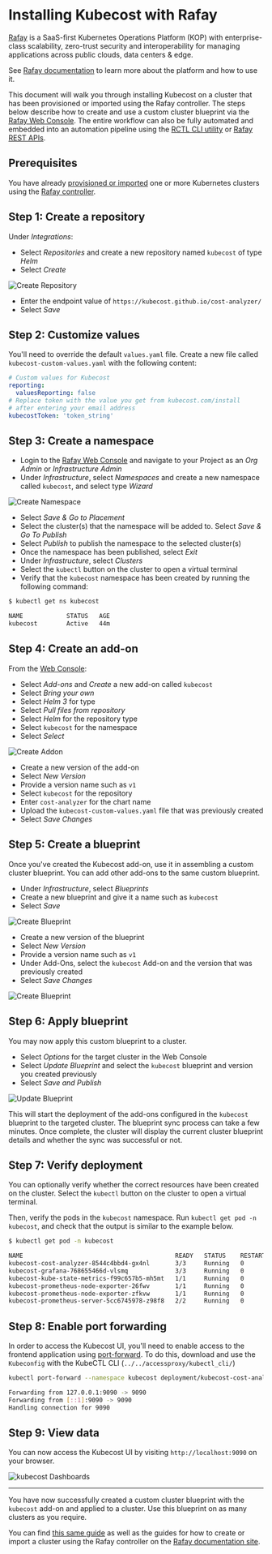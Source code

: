 Installing Kubecost with Rafay
================

[Rafay](https://rafay.co) is a SaaS-first Kubernetes Operations Platform (KOP) with enterprise-class scalability, zero-trust security and interoperability for managing applications across public clouds, data centers & edge.

See [Rafay documentation](https://docs.rafay.co/) to learn more about the platform and how to use it.

This document will walk you through installing Kubecost on a cluster that has been provisioned or imported using the Rafay controller. The steps below describe how to create and use a custom cluster blueprint via the [Rafay Web Console](https://console.rafay.dev/). The entire workflow can also be fully automated and embedded into an automation pipeline using the [RCTL CLI utility](https://docs.rafay.co/cli/overview/) or [Rafay REST APIs](https://docs.rafay.co/api/apis/).

## Prerequisites

You have already [provisioned or imported](https://docs.rafay.co/learn/overview/) one or more Kubernetes clusters using the [Rafay controller](https://console.rafay.dev/).

## Step 1: Create a repository

Under *Integrations*:

- Select *Repositories* and create a new repository named `kubecost` of type *Helm*
- Select *Create*

![Create Repository](https://raw.githubusercontent.com/kubecost/docs/main/images/kubecost-repository-1.png)

- Enter the endpoint value of `https://kubecost.github.io/cost-analyzer/`
- Select *Save*

## Step 2: Customize values

You'll need to override the default `values.yaml` file. Create a new file called `kubecost-custom-values.yaml` with the following content:

```yaml
# Custom values for Kubecost
reporting:
  valuesReporting: false
# Replace token with the value you get from kubecost.com/install
# after entering your email address
kubecostToken: 'token_string'
```

## Step 3: Create a namespace

- Login to the [Rafay Web Console](https://console.rafay.dev/) and navigate to your Project as an _Org Admin_ or _Infrastructure Admin_
- Under *Infrastructure*, select *Namespaces* and create a new namespace called `kubecost`, and select type *Wizard*

![Create Namespace](https://raw.githubusercontent.com/kubecost/docs/main/images/kubecost-namespace-1.png)

- Select *Save & Go to Placement*
- Select the cluster(s) that the namespace will be added to. Select *Save & Go To Publish*
- Select *Publish* to publish the namespace to the selected cluster(s)
- Once the namespace has been published, select *Exit*
- Under *Infrastructure*, select *Clusters*
- Select the `kubectl` button on the cluster to open a virtual terminal
- Verify that the `kubecost` namespace has been created by running the following command:

```sh
$ kubectl get ns kubecost

NAME            STATUS   AGE
kubecost        Active   44m
```

## Step 4: Create an add-on

From the [Web Console](https://console.rafay.dev/):

- Select *Add-ons* and *Create* a new add-on called `kubecost`
- Select *Bring your own*
- Select *Helm 3* for type
- Select *Pull files from repository*
- Select *Helm* for the repository type
- Select `kubecost` for the namespace
- Select *Select*

![Create Addon](https://raw.githubusercontent.com/kubecost/docs/main/images/kubecost-addon-1.png)

- Create a new version of the add-on
- Select *New Version*
- Provide a version name such as `v1`
- Select `kubecost` for the repository
- Enter `cost-analyzer` for the chart name
- Upload the `kubecost-custom-values.yaml` file that was previously created
- Select *Save Changes*

## Step 5: Create a blueprint

Once you've created the Kubecost add-on, use it in assembling a custom cluster blueprint. You can add other add-ons to the same custom blueprint.

- Under _Infrastructure_, select *Blueprints*
- Create a new blueprint and give it a name such as `kubecost`
- Select *Save*

![Create Blueprint](https://raw.githubusercontent.com/kubecost/docs/main/images/kubecost-blueprint-1.png)

- Create a new version of the blueprint
- Select *New Version*
- Provide a version name such as `v1`
- Under Add-Ons, select the `kubecost` Add-on and the version that was previously created
- Select *Save Changes*

![Create Blueprint](https://raw.githubusercontent.com/kubecost/docs/main/images/kubecost-blueprint-2.png)

## Step 6: Apply blueprint

You may now apply this custom blueprint to a cluster.

- Select *Options* for the target cluster in the Web Console
- Select *Update Blueprint* and select the `kubecost` blueprint and version you created previously
- Select *Save and Publish*

![Update Blueprint](https://raw.githubusercontent.com/kubecost/docs/main/images/kubecost-blueprint-3.png)

This will start the deployment of the add-ons configured in the `kubecost` blueprint to the targeted cluster. The blueprint sync process can take a few minutes. Once complete, the cluster will display the current cluster blueprint details and whether the sync was successful or not.

## Step 7: Verify deployment

You can optionally verify whether the correct resources have been created on the cluster. Select the `kubectl` button on the cluster to open a virtual terminal.

Then, verify the pods in the `kubecost` namespace. Run `kubectl get pod -n kubecost`, and check that the output is similar to the example below.

```sh
$ kubectl get pod -n kubecost

NAME                                          READY   STATUS    RESTARTS   AGE
kubecost-cost-analyzer-8544c4bbd4-gx4nl       3/3     Running   0          6m23s
kubecost-grafana-768655466d-vlsmq             3/3     Running   0          6m23s
kubecost-kube-state-metrics-f99c657b5-mh5mt   1/1     Running   0          6m23s
kubecost-prometheus-node-exporter-26fwv       1/1     Running   0          6m23s
kubecost-prometheus-node-exporter-zfkvw       1/1     Running   0          6m23s
kubecost-prometheus-server-5cc6745978-z98f8   2/2     Running   0          6m23s
```

## Step 8: Enable port forwarding

In order to access the Kubecost UI, you'll need to enable access to the frontend application using [port-forward](https://kubernetes.io/docs/tasks/access-application-cluster/port-forward-access-application-cluster/). To do this, download and use the `Kubeconfig` with the KubeCTL CLI (`../../accessproxy/kubectl_cli/`)

```sh
kubectl port-forward --namespace kubecost deployment/kubecost-cost-analyzer 9090

Forwarding from 127.0.0.1:9090 -> 9090
Forwarding from [::1]:9090 -> 9090
Handling connection for 9090
```

## Step 9: View data

You can now access the Kubecost UI by visiting `http://localhost:9090` on your browser.

![kubecost Dashboards](https://raw.githubusercontent.com/kubecost/docs/main/images/kubecost-view-1.png)

---

You have now successfully created a custom cluster blueprint with the `kubecost` add-on and applied to a cluster. Use this blueprint on as many clusters as you require.

You can find [this same guide](https://docs.rafay.co/recipes/cost/kubecost/) as well as the guides for how to create or import a cluster using the Rafay controller on the [Rafay documentation site](https://docs.kubecost.com/custom-prom.html#troubleshooting-issues).
